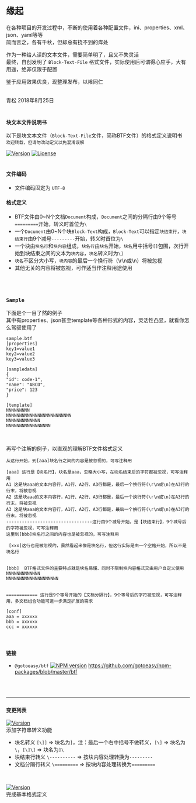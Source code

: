# `缘起`
在各种项目的开发过程中，不断的使用着各种配置文件，ini、properties、xml、json、yaml等等<br>
简而言之，各有千秋，但却总有挠不到的痒处

作为一种给人读的文本文件，需要简单明了，且又不失灵活<br>
最终，自创发明了 `Block-Text-File` 格式文件，实际使用后可谓得心应手，大有用途，绝非仅限于配置

鉴于应用效果优良，现整理发布，以飨同仁

<br>
青松 2018年8月25日
<br>
<br>

### `块文本文件说明书`
以下是块文本文件（`Block-Text-File`文件，简称BTF文件）的格式定义说明书　`欢迎转载，但请勿改动定义以免混淆误解`

[![Version](https://img.shields.io/badge/Version-1.1.0-blue.svg)](https://github.com/gotoeasy/block-text-file) 
[![License](https://img.shields.io/badge/License-Apache%202-brightgreen.svg)](https://github.com/gotoeasy/block-text-file/blob/master/LICENSE)
<br>
<br>

#### 文件编码
* 文件编码固定为 `UTF-8`

#### 格式定义
* BTF文件由0~N个文档`Document`构成，`Document`之间的分隔行由9个等号`=========`开始，转义时首位为`\`
* 一个`Document`由0~N个块`Block-Text`构成，`Block-Text`可以指定`块结束行`，`块结束行`由9个减号`---------`开始，转义时首位为`\`
* 一个块由`块名行`和`块内容`组成，`块名行`由`块名`开始，`块名`用中括号`[]`包围，次行开始到块结束之间的文本为`块内容`，`块名`转义时为`\]`
* `块名`不区分大小写，`块内容`的最后一个换行符（\r\n或\n）将被忽视
* 其他无关的内容将被忽视，可作适当作注释用途使用
<br>
<br>

### `Sample`
下面是个一目了然的例子<br>
其中有properties、json甚至template等各种形式的内容，灵活性凸显，就看你怎么驾驭使用了
```
sample.btf
[properties]
key1=value1
key2=value2
key3=value3

[sampledata]
{
"id": code-1",
"name": "ABCD",
"price": 123
}

[template]
NNNNNNNNN
NNNNNNNNNNNNNNNNNNNNNNNNN
NNNNNNNNNNNNN
NNNNNNNNNNNNNNNNN
```
<br>

再写个注解的例子，以直观的理解BTF文件格式定义
```
从这行开始，到[aaa]块名行之间的内容是被忽视的，可写注释用

[aaa] 这行是【块名行】，块名是aaa，忽略大小写，在块名结束后的字符都被忽视，可写注释用
A1 这是块aaa的文本内容行，A1行、A2行、A3行都是，最后一个换行符(\r\n或\n)在A3行的行末，将被忽视
A2 这是块aaa的文本内容行，A1行、A2行、A3行都是，最后一个换行符(\r\n或\n)在A3行的行末，将被忽视
A3 这是块aaa的文本内容行，A1行、A2行、A3行都是，最后一个换行符(\r\n或\n)在A3行的行末，将被忽视
---------------------------------这行由9个减号开始，是【块结束行】，9个减号后的字符被忽视，可写注释用
这里到[bbb]块名行之间的内容也是被忽视的，可写注释用

 [xxx]这行也是被忽视的，虽然看起来像是块名行，但这行实际是由一个空格开始，所以不是块名行
 
 
[bbb]  BTF格式文件的主要特点就是块名易懂、同时不限制块内容格式交由用户自定义使用
NNNNNNNNNNNNN
NNNNNNNNNNNNNNNNNNNN


============ 这行是9个等号开始的【文档分隔行】，9个等号后的字符被忽视，可写注释用，多文档组合功能可进一步满足扩展的需求

[conf]
aaa = xxxxxx
bbb = xxxxxx
ccc = xxxxxx
```
<br>

### `链接`
* `@gotoeasy/btf` [![NPM version](https://img.shields.io/npm/v/@gotoeasy/btf.svg)](https://www.npmjs.com/package/@gotoeasy/btf) https://github.com/gotoeasy/npm-packages/blob/master/btf

<br>
<br>

<hr>

### `变更列表`
[![Version](https://img.shields.io/badge/Version-1.1.0-blue.svg)](https://github.com/gotoeasy/block-text-file/blob/master/version1.1.0.md) <br>
添加字符串转义功能
* 块名转义 `[\]]` => 块名为`]`，注：最后一个右中括号不做转义，`[\]` => 块名为`\`，`[\]\]` => 块名为`]\`<br>
* 块结束行转义 `\----------` => 按块内容处理转换为`---------`<br>
* 文档分隔行转义 `\=========` => 按块内容处理转换为`=========`<br>
<br>

[![Version](https://img.shields.io/badge/Version-1.0.0-blue.svg)](https://github.com/gotoeasy/block-text-file/blob/master/version1.0.0.md) <br>
完成基本格式定义
